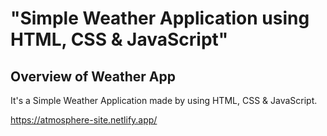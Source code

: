 # "Simple Weather Application using HTML, CSS &amp; JavaScript"

## Overview of Weather App

It's a  Simple Weather Application made by using HTML, CSS &amp; JavaScript.

https://atmosphere-site.netlify.app/
